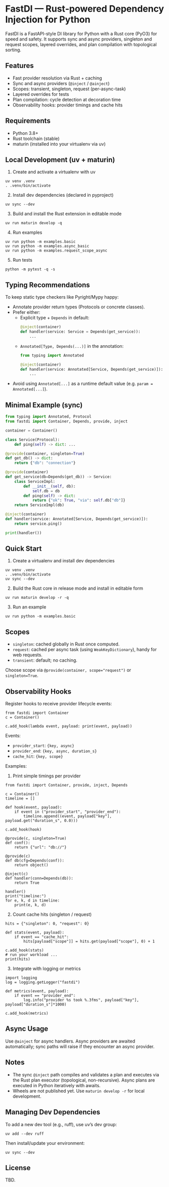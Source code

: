 # FastDI — Rust‑powered Dependency Injection for Python

FastDI is a FastAPI-style DI library for Python with a Rust core (PyO3) for speed and safety. It supports sync and async providers, singleton and request scopes, layered overrides, and plan compilation with topological sorting.

## Features
- Fast provider resolution via Rust + caching
- Sync and async providers (`@inject` / `@ainject`)
- Scopes: transient, singleton, request (per-async-task)
- Layered overrides for tests
- Plan compilation: cycle detection at decoration time
- Observability hooks: provider timings and cache hits

## Requirements
- Python 3.8+
- Rust toolchain (stable)
- maturin (installed into your virtualenv via uv)

## Local Development (uv + maturin)

1) Create and activate a virtualenv with uv

```
uv venv .venv
. .venv/bin/activate
```

2) Install dev dependencies (declared in pyproject)

```
uv sync --dev
```

3) Build and install the Rust extension in editable mode

```
uv run maturin develop -q
```

4) Run examples

```
uv run python -m examples.basic
uv run python -m examples.async_basic
uv run python -m examples.request_scope_async
```

5) Run tests

```
python -m pytest -q -s
```

## Typing Recommendations
To keep static type checkers like Pyright/Mypy happy:
- Annotate provider return types (Protocols or concrete classes).
- Prefer either:
  - Explicit type + `Depends` in default:
    ```python
    @inject(container)
    def handler(service: Service = Depends(get_service)):
        ...
    ```
  - `Annotated[Type, Depends(...)]` in the annotation:
    ```python
    from typing import Annotated

    @inject(container)
    def handler(service: Annotated[Service, Depends(get_service)]):
        ...
    ```
- Avoid using `Annotated[...]` as a runtime default value (e.g. `param = Annotated[...]`).

## Minimal Example (sync)
```python
from typing import Annotated, Protocol
from fastdi import Container, Depends, provide, inject

container = Container()

class Service(Protocol):
    def ping(self) -> dict: ...

@provide(container, singleton=True)
def get_db() -> dict:
    return {"db": "connection"}

@provide(container)
def get_service(db=Depends(get_db)) -> Service:
    class ServiceImpl:
        def __init__(self, db):
            self.db = db
        def ping(self) -> dict:
            return {"ok": True, "via": self.db["db"]}
    return ServiceImpl(db)

@inject(container)
def handler(service: Annotated[Service, Depends(get_service)]):
    return service.ping()

print(handler())
```

## Quick Start

1) Create a virtualenv and install dev dependencies

```
uv venv .venv
. .venv/bin/activate
uv sync --dev
```

2) Build the Rust core in release mode and install in editable form

```
uv run maturin develop -r -q
```

3) Run an example

```
uv run python -m examples.basic
```

## Scopes
- `singleton`: cached globally in Rust once computed.
- `request`: cached per async task (using `WeakKeyDictionary`), handy for web requests.
- `transient`: default; no caching.

Choose scope via `@provide(container, scope="request")` or `singleton=True`.

## Observability Hooks
Register hooks to receive provider lifecycle events:
```
from fastdi import Container
c = Container()

c.add_hook(lambda event, payload: print(event, payload))
```
Events:
- `provider_start`: `{key, async}`
- `provider_end`: `{key, async, duration_s}`
- `cache_hit`: `{key, scope}`

Examples:

1) Print simple timings per provider

```
from fastdi import Container, provide, inject, Depends

c = Container()
timeline = []

def hook(event, payload):
    if event in ("provider_start", "provider_end"):
        timeline.append((event, payload["key"], payload.get("duration_s", 0.0)))

c.add_hook(hook)

@provide(c, singleton=True)
def conf():
    return {"url": "db://"}

@provide(c)
def db(cfg=Depends(conf)):
    return object()

@inject(c)
def handler(conn=Depends(db)):
    return True

handler()
print("timeline:")
for e, k, d in timeline:
    print(e, k, d)
```

2) Count cache hits (singleton / request)

```
hits = {"singleton": 0, "request": 0}

def stats(event, payload):
    if event == "cache_hit":
        hits[payload["scope"]] = hits.get(payload["scope"], 0) + 1

c.add_hook(stats)
# run your workload ...
print(hits)
```

3) Integrate with logging or metrics

```
import logging
log = logging.getLogger("fastdi")

def metrics(event, payload):
    if event == "provider_end":
        log.info("provider %s took %.3fms", payload["key"], payload["duration_s"]*1000)

c.add_hook(metrics)
```

## Async Usage
Use `@ainject` for async handlers. Async providers are awaited automatically; sync paths will raise if they encounter an async provider.

## Notes
- The sync `@inject` path compiles and validates a plan and executes via the Rust plan executor (topological, non-recursive). Async plans are executed in Python iteratively with awaits.
- Wheels are not published yet. Use `maturin develop -r` for local development.

## Managing Dev Dependencies

To add a new dev tool (e.g., ruff), use uv’s dev group:

```
uv add --dev ruff
```

Then install/update your environment:

```
uv sync --dev
```

## License
TBD.
